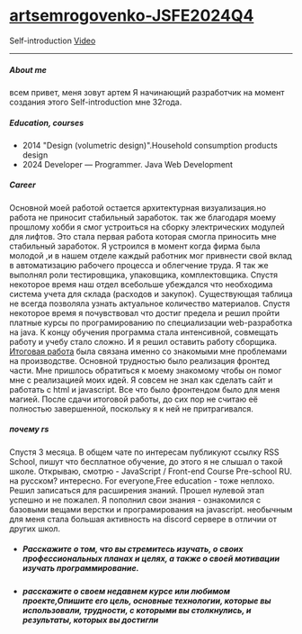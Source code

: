 # [artsemrogovenko-JSFE2024Q4](https://github.com/rolling-scopes-school/artsemrogovenko-JSFE2024Q4)

Self-introduction [Video]()
***
##### __About me__
всем привет, меня зовут артем Я начинающий разработчик на момент создания этого Self-introduction мне 32года.        
    
  ##### _Education, courses_
   -  2014 "Design (volumetric design)".Household consumption products design
   -  2024 Developer — Programmer. Java Web Development
  ##### _Сareer_
  Основной моей работой остается архитектурная визуализация.но работа не приносит стабильный заработок. так же благодаря моему прошлому хобби я смог устроиться на сборку  электрических  модулей для лифтов. Это стала первая работа которая смогла приносить мне стабильный заработок. Я устроился в момент когда фирма была молодой ,и в нашем отделе каждый работник мог привнести свой вклад в автоматизацию рабочего процесса и облегчение труда. Я так же выполнял роли тестировщика, упаковщика, комплектовщика. Спустя некоторое время наш отдел всебольше убеждался что необходима система учета для склада (расходов и закупок). Существующая таблица не всегда позволяла узнать актуальное количество материалов. Спустя некоторое время я почувствовал что достиг предела и решил пройти платные курсы по програмированию по специализации web-разработка на java. К концу обучения программа стала интенсивной, совмещать работу и учебу стало сложно. И я решил оставить работу сборщика. [Итоговая работа](https://docs.google.com/document/d/1wDGiCHX6xZ6ycPBtPYfOXS81kUZXJB4uF2UlLIdOllU/edit?usp=sharing) была связана именно со знакомыми мне проблемами на производстве. Основной трудностью было реализация фронтед части. Мне пришлось обратиться к моему знакомому чтобы он помог мне с реализацией моих идей. Я совсем не знал как сделать сайт и работать с html и javascript. Все что было фронтендом было для меня магией. После сдачи итоговой работы, до сих пор не считаю её полностью завершенной, поскольку я к ней не притрагивался.
  ##### _почему rs_
  Спустя 3 месяца. В общем чате по интересам публикуют ссылку RSS School, пишут что бесплатное обучение, до этого я не слышал о такой школе. Открываю, смотрю - JavaScript / Front-end Course Pre-school RU. на русском? интересно. For everyone,Free education - тоже неплохо. Решил записаться для расширения знаний. Прошел нулевой этап успешно и не пожалел. Я пополнил свои знания - ознакомился с базовыми вещами верстки и програмирования на javascript. необычным для меня стала большая активность на discord сервере в отличии от других школ.

* ##### __Расскажите о том, что вы стремитесь изучать, о своих профессиональных планах и целях, а также о своей мотивации изучать программирование.__


* ##### __расскажите о своем недавнем курсе или любимом проекте,Опишите его цель, основные технологии, которые вы использовали, трудности, с которыми вы столкнулись, и результаты, которых вы достигли__